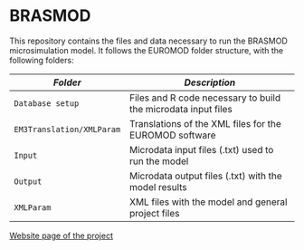 # BRASMOD

This repository contains the files and data necessary to run the BRASMOD microsimulation model. It follows the EUROMOD folder structure, with the following folders:

| ***Folder***| ***Description*** |
|-----|-----|
| `Database setup` | Files and R code necessary to build the microdata input files |
| `EM3Translation/XMLParam` |Translations of the XML files for the EUROMOD software|
| `Input` |Microdata input files (.txt) used to run the model|
| `Output` |Microdata output files (.txt) with the model results|
| `XMLParam` |XML files with the model and general project files|

[Website page of the project](https://joaofranciscocp.github.io/BRASMOD/)
